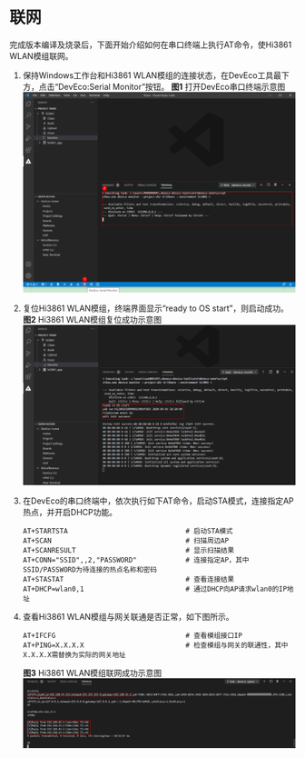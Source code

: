 # 联网


完成版本编译及烧录后，下面开始介绍如何在串口终端上执行AT命令，使Hi3861 WLAN模组联网。


1. 保持Windows工作台和Hi3861 WLAN模组的连接状态，在DevEco工具最下方，点击“DevEco:Serial Monitor”按钮。
     **图1** 打开DevEco串口终端示意图
     ![zh-cn_image_0000001226634700](figures/zh-cn_image_0000001226634700.png)

2. 复位Hi3861 WLAN模组，终端界面显示“ready to OS start”，则启动成功。
     **图2** Hi3861 WLAN模组复位成功示意图
     ![zh-cn_image_0000001271594733](figures/zh-cn_image_0000001271594733.png)

3. 在DevEco的串口终端中，依次执行如下AT命令，启动STA模式，连接指定AP热点，并开启DHCP功能。
     
   ```
   AT+STARTSTA                             # 启动STA模式
   AT+SCAN                                 # 扫描周边AP
   AT+SCANRESULT                           # 显示扫描结果
   AT+CONN="SSID",,2,"PASSWORD"            # 连接指定AP，其中SSID/PASSWORD为待连接的热点名称和密码
   AT+STASTAT                              # 查看连接结果
   AT+DHCP=wlan0,1                         # 通过DHCP向AP请求wlan0的IP地址
   ```

4. 查看Hi3861 WLAN模组与网关联通是否正常，如下图所示。
     
   ```
   AT+IFCFG                                # 查看模组接口IP
   AT+PING=X.X.X.X                         # 检查模组与网关的联通性，其中X.X.X.X需替换为实际的网关地址
   ```

     **图3** Hi3861 WLAN模组联网成功示意图
     ![zh-cn_image_0000001227114612](figures/zh-cn_image_0000001227114612.png)
